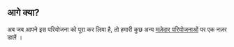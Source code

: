 ## आगे क्या?

अब जब आपने इस परियोजना को पूरा कर लिया है, तो हमारी कुछ अन्य [मज़ेदार परियोजनाओं](https://projects.raspberrypi.org/hi-IN/projects?interests%5B%5D=humour) पर एक नज़र डालें ।
